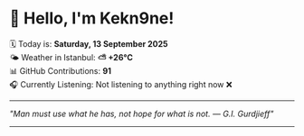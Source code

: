 # 👋 Hello, I'm Kekn9ne!

🗓️ Today is: **Saturday, 13 September 2025**  
🌤️ Weather in Istanbul: **⛅️  +26°C**  
📊 GitHub Contributions: **91**  
🎧 Currently Listening: Not listening to anything right now ❌

---

_"Man must use what he has, not hope for what is not. — *G.I. Gurdjieff*"_

---
